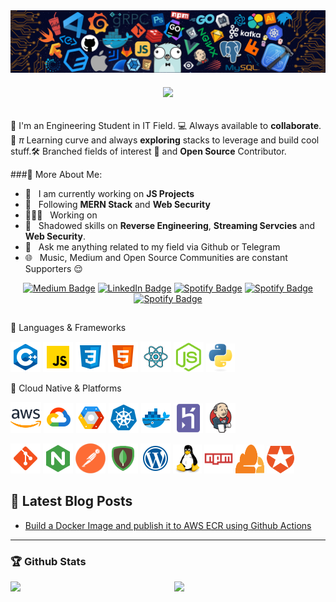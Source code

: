 <img src="./assets/media/header_.png">

<h6 align="center">
  <a href="https://git.io/typing-svg">
    <img src="https://readme-typing-svg.herokuapp.com?font=Roboto&color=040927&size=30&center=true&vCenter=true&height=35&lines=Hi+There+%F0%9F%91%8B;I+am+Rohan+Gupta+;Nice+to+see+you+here+!++%F0%9F%99%82">
  </a>
</h6>

🤘 I'm an Engineering Student in IT Field. 💻 Always available to <strong>collaborate</strong>. 🤝 <i>π</i> Learning curve and always <b>exploring</b> stacks to leverage and build cool stuff.🛠️ Branched fields of interest 🌴 and <b>Open Source</b> Contributor.

###🧐 More About Me:
- 🔭 &nbsp; I am currently working on **JS Projects** 
- 🌱 &nbsp; Following **MERN Stack** and **Web Security** 
- 👨🏻‍💻 &nbsp; Working on 
- 🎨 &nbsp; Shadowed skills on **Reverse Engineering**, **Streaming Servcies** and **Web Security**. 
- 💬 &nbsp; Ask me anything related to my field via Github or Telegram
- 🌐 &nbsp; Music, Medium and Open Source Communities are constant Supporters 😌

<p align="center"> 
<!-- Medium Badge -->
<a href="https://medium.com/@winoffrg"><img src="https://img.shields.io/badge/-@WINOFFRG-0A0A0A?style=flat-square&amp;labelColor=0A0A0A&amp;logo=Medium&amp;link=https://winoffrg.medium.com/" alt="Medium Badge"></a>
<!-- Linkedin Badge -->
<a href="https://www.linkedin.com/in/serbis/"><img src="https://img.shields.io/badge/-@WINOFFRG-0077B5?style=flat-square&amp;labelColor=0077B5&amp;logo=LinkedIn&amp;link=https://www.linkedin.com/in/WINOFFRG/" alt="LinkedIn Badge"></a>
</a> <a href="https://open.spotify.com/user/xxbk9j9s82g56illzhxlojn9u"><img src="https://img.shields.io/badge/-%20Rohan%20Gupta-1ED960?style=flat-square&amp;labelColor=fff&amp;logo=Spotify&amp;link=https://open.spotify.com/user/1235099575" alt="Spotify Badge"></a>
<a href="https://open.spotify.com/user/xxbk9j9s82g56illzhxlojn9u"><img src="https://img.shields.io/badge/-%20Rohan%20Gupta-critical?style=flat-square&amp;labelColor=fff&amp;logo=Gmail&amp;link=https://open.spotify.com/user/1235099575" alt="Spotify Badge"></a>
<a href="https://t.me/WINOFFRG"><img src="https://img.shields.io/badge/-@WINOFFRG-blue?style=flat-square&amp;labelColor=blue&amp;logo=Telegram&amp;link=https://t.me/WINOFFRG" alt="Spotify Badge"></a>
</p>




##  

🧿 Languages & Frameworks
<p>
<img src="./assets/c++.svg" alt="C++" width="48" height="48"/>
<img src="./assets/javascript.svg" alt="JavaScript Logo" width="48" height="48"/>
<img src="./assets/css3.svg" alt="CSS" width="48" height="48"/>
<img src="./assets/html-5.svg" alt="HTML" width="48" height="48"/>
<img src="./assets/react.svg" alt="ReactJS" width="49" height="49"/>
<img src="./assets/nodejs.svg" alt="JavaScript Logo" width="48" height="48"/>
<img src="./assets/python-original.svg" alt="ReactJS" width="46" height="46"/>
</p>

🧿 Cloud Native & Platforms
<p>
<img src="./assets/amazon-web-services.svg" alt="Amazon Web Services" width="49" height="49"/>
<img src="./assets/google-cloud.svg" alt="Google Cloud" width="48" height="48"/>
<img src="./assets/google-cloud-platform.svg" alt="Google Cloud Platform" width="48" height="48"/>
<img src="./assets/kubernetes.svg" alt="JavaScript Logo" width="48" height="48"/>
<img src="./assets/docker.svg" alt="JavaScript Logo" width="48" height="48"/>
<img src="./assets/heroku-plain.svg" alt="JavaScript Logo" width="47" height="47"/>
<img src="./assets/jenkins-icon.svg" alt="JavaScript Logo" width="48" height="48"/>

</p>

<p>
<img src="./assets/git.svg" alt="JavaScript Logo" width="48" height="48"/>
<img src="./assets/nginx.svg" alt="JavaScript Logo" width="48" height="48"/>
<img src="./assets/postman.png" alt="JavaScript Logo" width="48" height="48"/>
<img src="./assets/mongodb.svg" alt="JavaScript Logo" width="48" height="48"/>
<img src="./assets/wordpress.svg" alt="JavaScript Logo" width="48" height="48"/>
<img src="./assets/linux-original.svg" alt="JavaScript Logo" width="46" height="46"/>
<img src="./assets/npm.svg" alt="JavaScript Logo" width="46" height="46"/>
<img src="./assets/cloudflare-original.svg" alt="JavaScript Logo" width="46" height="46"/>
<img src="./assets/auth0.svg" alt="JavaScript Logo" width="44" height="44"/>
</p>

## 📝 Latest Blog Posts

<!-- BLOG-POST-LIST:START -->
- [Build a Docker Image and publish it to AWS ECR using Github Actions](https://winoffrg.medium.com/build-a-docker-image-and-publish-it-to-aws-ecr-using-github-actions-f20accd774c3)
<!-- BLOG-POST-LIST:END -->

-----

### 🏆 Github Stats

<img  src="https://github-readme-stats.vercel.app/api?username=WINOFFRG&show_assets=true&hide_border=true&theme=dark" width="48%" align="right" >
<img  src="https://github-readme-streak-stats.herokuapp.com/?user=WINOFFRG&theme=dark" width="48%" >
